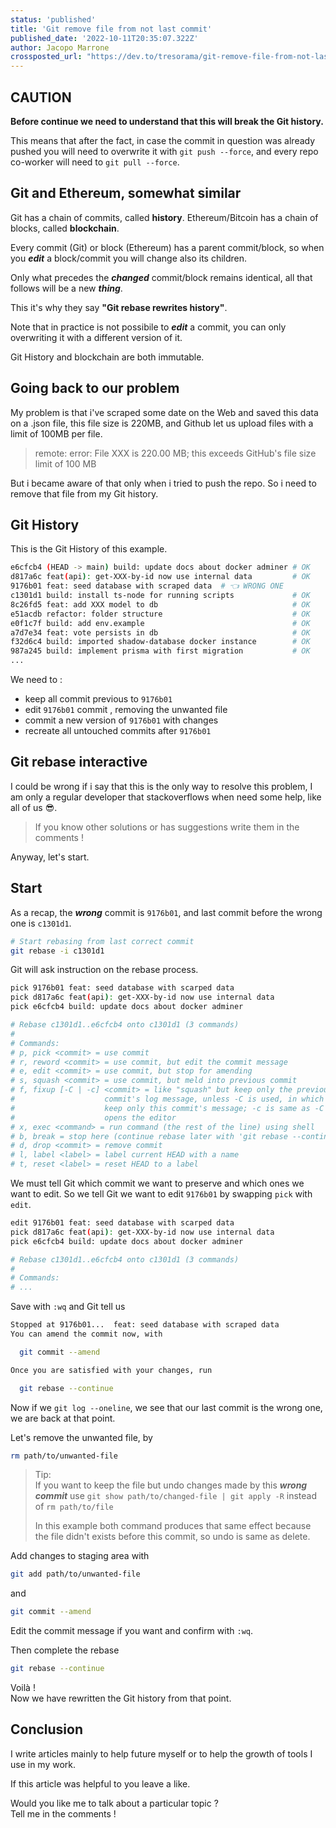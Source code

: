 ```yaml
---
status: 'published'
title: 'Git remove file from not last commit'
published_date: '2022-10-11T20:35:07.322Z'
author: Jacopo Marrone
crossposted_url: "https://dev.to/tresorama/git-remove-file-from-not-last-commit-2nh4"
---
```

## CAUTION

**Before continue we need to understand that this will break the Git history.**

This means that after the fact, in case the commit in question was already pushed you will need to overwrite it with `git push --force`, and every repo co-worker will need to `git pull --force`.

## Git and Ethereum, somewhat similar

Git has a chain of commits, called **history**.
Ethereum/Bitcoin has a chain of blocks, called **blockchain**.

Every commit (Git) or block (Ethereum) has a parent commit/block, so when you ***edit*** a block/commit you will change also its children.

Only what precedes the ***changed*** commit/block remains identical, all that follows will be a new ***thing***.

This it's why they say **"Git rebase rewrites history"**.

Note that in practice is not possibile to ***edit*** a commit, you can only overwriting it with a different version of it.

Git History and blockchain are both immutable.

## Going back to our problem

My problem is that i've scraped some date on the Web and saved this data on a .json file, this file size is 220MB, and Github let us upload files with a limit of 100MB per file.

> remote: error: File XXX is 220.00 MB; this exceeds GitHub's file size limit of 100 MB

But i became aware of that only when i tried to push the repo.
So i need to remove that file from my Git history.

## Git History

This is the Git History of this example.

```bash
e6cfcb4 (HEAD -> main) build: update docs about docker adminer # OK
d817a6c feat(api): get-XXX-by-id now use internal data         # OK
9176b01 feat: seed database with scraped data  # 👈 WRONG ONE
c1301d1 build: install ts-node for running scripts             # OK
8c26fd5 feat: add XXX model to db                              # OK
e51acdb refactor: folder structure                             # OK
e0f1c7f build: add env.example                                 # OK
a7d7e34 feat: vote persists in db                              # OK
f32d6c4 build: imported shadow-database docker instance        # OK
987a245 build: implement prisma with first migration           # OK
...
```

We need to :

- keep all commit previous to `9176b01`
- edit `9176b01` commit , removing the unwanted file
- commit a new version of `9176b01` with changes
- recreate all untouched commits after `9176b01`

## Git rebase interactive

I could be wrong if i say that this is the only way to resolve this problem, I am only a regular developer that stackoverflows when need some help, like all of us 😎.

> If you know other solutions or has suggestions write them in the comments !

Anyway, let's start.

## Start

As a recap, the ***wrong*** commit is `9176b01`,
and last commit before the wrong one is `c1301d1`.

```bash
# Start rebasing from last correct commit
git rebase -i c1301d1
```

Git will ask instruction on the rebase process.

```bash
pick 9176b01 feat: seed database with scarped data
pick d817a6c feat(api): get-XXX-by-id now use internal data
pick e6cfcb4 build: update docs about docker adminer

# Rebase c1301d1..e6cfcb4 onto c1301d1 (3 commands)
#
# Commands:
# p, pick <commit> = use commit
# r, reword <commit> = use commit, but edit the commit message
# e, edit <commit> = use commit, but stop for amending
# s, squash <commit> = use commit, but meld into previous commit
# f, fixup [-C | -c] <commit> = like "squash" but keep only the previous
#                    commit's log message, unless -C is used, in which case
#                    keep only this commit's message; -c is same as -C but
#                    opens the editor
# x, exec <command> = run command (the rest of the line) using shell
# b, break = stop here (continue rebase later with 'git rebase --continue')
# d, drop <commit> = remove commit
# l, label <label> = label current HEAD with a name
# t, reset <label> = reset HEAD to a label
```

We must tell Git which commit we want to preserve and which ones we want to edit.
So we tell Git we want to edit `9176b01` by swapping `pick` with `edit`.

```bash
edit 9176b01 feat: seed database with scarped data
pick d817a6c feat(api): get-XXX-by-id now use internal data
pick e6cfcb4 build: update docs about docker adminer

# Rebase c1301d1..e6cfcb4 onto c1301d1 (3 commands)
#
# Commands:
# ...
```

Save with `:wq` and Git tell us

```bash
Stopped at 9176b01...  feat: seed database with scraped data
You can amend the commit now, with

  git commit --amend 

Once you are satisfied with your changes, run

  git rebase --continue
```

Now if we `git log --oneline`, we see that our last commit is the wrong one, we are back at that point.

Let's remove the unwanted file, by

```bash
rm path/to/unwanted-file
```

> Tip:  
> If you want to keep the file but undo changes made by this ***wrong commit*** use `git show path/to/changed-file | git apply -R` instead of `rm path/to/file`
>
> In this example both command produces that same effect because the file didn't exists before this commit, so undo is same as delete.

Add changes to staging area with

```bash
git add path/to/unwanted-file
```

and

```bash
git commit --amend
```

Edit the commit message if you want and confirm with `:wq`.

Then complete the rebase

```bash
git rebase --continue
```

Voilà !  
Now we have rewritten the Git history from that point.

## Conclusion

I write articles mainly to help future myself or to help the growth of tools I use in my work.

If this article was helpful to you leave a like.

Would you like me to talk about a particular topic ?  
Tell me in the comments !
